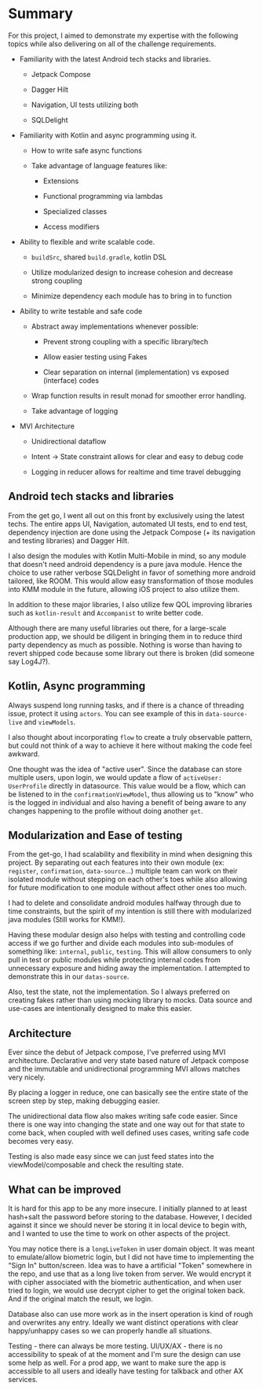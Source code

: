 # Summary

For this project, I aimed to demonstrate my expertise with the following topics while also delivering on all of the challenge requirements.

- Familiarity with the latest Android tech stacks and libraries.
  
  - Jetpack Compose
    
  - Dagger Hilt
    
  - Navigation, UI tests utilizing both
    
  - SQLDelight
    
- Familiarity with Kotlin and async programming using it.
  
  - How to write safe async functions
    
  - Take advantage of language features like:
    
    - Extensions
      
    - Functional programming via lambdas
      
    - Specialized classes
      
    - Access modifiers
      
- Ability to flexible and write scalable code.
  
  - `buildSrc`, shared `build.gradle`, kotlin DSL
    
  - Utilize modularized design to increase cohesion and decrease strong coupling
    
  - Minimize dependency each module has to bring in to function
    
- Ability to write testable and safe code
  
  - Abstract away implementations whenever possible:
    
    - Prevent strong coupling with a specific library/tech
      
    - Allow easier testing using Fakes
      
    - Clear separation on internal (implementation) vs exposed (interface) codes
      
  - Wrap function results in result monad for smoother error handling.
    
  - Take advantage of logging
    
- MVI Architecture
  
  - Unidirectional dataflow
    
  - Intent -> State constraint allows for clear and easy to debug code
    
  - Logging in reducer allows for realtime and time travel debugging
    

## Android tech stacks and libraries

From the get go, I went all out on this front by exclusively using the latest techs. The entire apps UI, Navigation, automated UI tests, end to end test, dependency injection are done using the Jetpack Compose (+ its navigation and testing libraries) and Dagger Hilt.

I also design the modules with Kotlin Multi-Mobile in mind, so any module that doesn't need android dependency is a pure java module. Hence the choice to use rather verbose SQLDelight in favor of something more android tailored, like ROOM. This would allow easy transformation of those modules into KMM module in the future, allowing iOS project to also utilize them.

In addition to these major libraries, I also utilize few QOL improving libraries such as `kotlin-result` and `Accompanist` to write better code.

Although there are many useful libraries out there, for a large-scale production app, we should be diligent in bringing them in to reduce third party dependency as much as possible. Nothing is worse than having to revert shipped code because some library out there is broken (did someone say Log4J?).

## Kotlin, Async programming

Always suspend long running tasks, and if there is a chance of threading issue, protect it using `actors`. You can see example of this in `data-source-live` and `viewModels`.

I also thought about incorporating `flow` to create a truly observable pattern, but could not think of a way to achieve it here without making the code feel awkward.

One thought was the idea of "active user". Since the database can store multiple users, upon login, we would update a flow of `activeUser: UserProfile` directly in datasource. This value would be a flow, which can be listened to in the `confirmationViewModel`, thus allowing us to "know" who is the logged in individual and also having a benefit of being aware to any changes happening to the profile without doing another `get`.

## Modularization and Ease of testing

From the get-go, I had scalability and flexibility in mind when designing this project. By separating out each features into their own module (ex: `register`, `confirmation`, `data-source`...) multiple team can work on their isolated module without stepping on each other's toes while also allowing for future modification to one module without affect other ones too much.

I had to delete and consolidate android modules halfway through due to time constraints, but the spirit of my intention is still there with modularized java modules (Still works for KMM!).

Having these modular design also helps with testing and controlling code access if we go further and divide each modules into sub-modules of something like: `internal`, `public`, `testing`. This will allow consumers to only pull in test or public modules while protecting internal codes from unnecessary exposure and hiding away the implementation. I attempted to demonstrate this in our `datas-source`.

Also, test the state, not the implementation. So I always preferred on creating fakes rather than using mocking library to mocks. Data source and use-cases are intentionally designed to make this easier.

## Architecture

Ever since the debut of Jetpack compose, I've preferred using MVI architecture. Declarative and very state based nature of Jetpack compose and the immutable and unidirectional programming MVI allows matches very nicely.

By placing a logger in reduce, one can basically see the entire state of the screen step by step, making debugging easier.

The unidirectional data flow also makes writing safe code easier. Since there is one way into changing the state and one way out for that state to come back, when coupled with well defined uses cases, writing safe code becomes very easy.

Testing is also made easy since we can just feed states into the viewModel/composable and check the resulting state.

## What can be improved

It is hard for this app to be any more insecure. I initially planned to at least hash+salt the password before storing to the database. However, I decided against it since we should never be storing it in local device to begin with, and I wanted to use the time to work on other aspects of the project.

You may notice there is a `longLiveToken` in user domain object. It was meant to emulate/allow biometric login, but I did not have time to implementing the "Sign In" button/screen. Idea was to have a artificial "Token" somewhere in the repo, and use that as a long live token from server. We would encrypt it with cipher associated with the biometric authentication, and when user tried to login, we would use decrypt cipher to get the original token back. And if the original match the result, we login.

Database also can use more work as in the insert operation is kind of rough and overwrites any entry. Ideally we want distinct operations with clear happy/unhappy cases so we can properly handle all situations.

Testing - there can always be more testing. UI/UX/AX - there is no accessibility to speak of at the moment and I'm sure the design can use some help as well. For a prod app, we want to make sure the app is accessible to all users and ideally have testing for talkback and other AX services.
